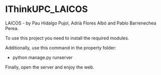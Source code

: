 # IThinkUPC_LAICOS
LAICOS - by Pau Hidalgo Pujol, Adrià Flores Albó and Pablo Barrenechea Perea.

To use this project you need to install the required modules.

Additionally, use this command in the property folder:

  - python manage.py runserver 
 
Finally, open the server and enjoy the web.
